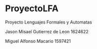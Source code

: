 # ProyectoLFA
Proyecto Lenguajes Formales y Automatas


Jason Misael Gutierrez de Leon 1624622

Miguel Alfonso Macario 1597421
